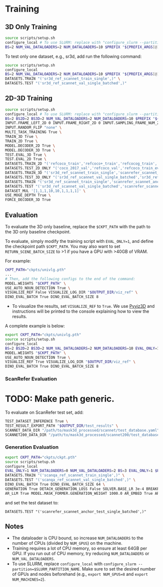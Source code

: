 # Training

## 3D Only Training

```bash
source scripts/setup.sh
configure_local # To use SLURM: replace with "configure_slurm --partition=$SLURM_PARTITION_NAME"
BS=2 NUM_VAL_DATALOADERS=2 NUM_DATALOADERS=10 $PREFIX "${PREFIX_ARGS[@]}" scripts/main.sh
```

To test only one dataset, e.g., sr3d, add run the following command:
```bash
source scripts/setup.sh
configure_local
BS=2 NUM_VAL_DATALOADERS=2 NUM_DATALOADERS=10 $PREFIX "${PREFIX_ARGS[@]}" scripts/main.sh \
DATASETS.TRAIN "('sr3d_ref_scannet_train_single',)" \
DATASETS.TEST "('sr3d_ref_scannet_val_single_batched',)"
```

## 2D-3D Training

```bash
source scripts/setup.sh
configure_local # To use SLURM: replace with "configure_slurm --partition=$SLURM_PARTITION_NAME"
BS=2 BS2D=2 BS3D=2 NUM_VAL_DATALOADERS=2 NUM_DATALOADERS=10 $PREFIX "${PREFIX_ARGS[@]}" scripts/main.sh \
INPUT.FRAME_LEFT_2D 0 INPUT.FRAME_RIGHT_2D 0 INPUT.SAMPLING_FRAME_NUM_2D 1 \
INPUT.RANDOM_FLIP "none" \
MULTI_TASK_TRAINING True \
TRAIN_3D True \
TRAIN_2D True \
MODEL.DECODER_2D True \
MODEL.DECODER_3D True \
TEST.EVAL_3D True \
TEST.EVAL_2D True \
DATASETS.TRAIN_2D "('refcoco_train','refcoco+_train','refcocog_train','coco_2017_train',)" \
DATASETS.TEST_2D_ONLY "('coco_2017_val','refcoco_val','refcoco_train_eval','refcoco+_val','refcoco+_train_eval','refcocog_val','refcocog_train_eval',)" \
DATASETS.TRAIN_3D "('sr3d_ref_scannet_train_single','scanrefer_scannet_anchor_train_single','nr3d_ref_scannet_anchor_train_single','matterport_train_single','scannet200_context_instance_train_200cls_single_highres_100k',)" \
DATASETS.TEST_3D_ONLY "('sr3d_ref_scannet_val_single_batched','sr3d_ref_scannet_train_eval_single_batched','scanrefer_scannet_anchor_val_single_batched','scanrefer_scannet_anchor_train_eval_single_batched','nr3d_ref_scannet_anchor_val_single_batched','nr3d_ref_scannet_anchor_train_eval_single_batched','matterport_val_single','scannet200_context_instance_val_200cls_single_highres_100k','ScannetPPDataset',)" \
DATASETS.TRAIN "('sr3d_ref_scannet_train_single','scanrefer_scannet_anchor_train_single','nr3d_ref_scannet_anchor_train_single','matterport_train_single','scannet200_context_instance_train_200cls_single_highres_100k','refcoco_train','refcoco+_train','refcocog_train','coco_2017_train',)" \
DATASETS.TEST "('sr3d_ref_scannet_val_single_batched','scanrefer_scannet_anchor_val_single_batched','nr3d_ref_scannet_anchor_val_single_batched','coco_2017_val','refcoco_val','refcoco+_val','refcocog_val','refcocog_train_eval',)" \
DATASET_MUL '[1,1,1,10,10,1,1,1,1]' \
USE_MOGE_DEPTH True \
FORCE_DECODER_3D True
```

## Evaluation

To evaluate the 3D only baseline, replace the `$CKPT_PATH` with the path to the 3D only baseline checkpoint.

To evaluate, simply modify the training script with `EVAL_ONLY=1`, and define the checkpoint path `$CKPT_PATH`. You may also want to set `RETURN_SCENE_BATCH_SIZE` to >1 if you have a GPU with >40GB of VRAM.

For example:
```bash
CKPT_PATH="ckpts/univlg.pth"
...
# Then, add the following configs to the end of the command:
MODEL.WEIGHTS "$CKPT_PATH" \
USE_AUTO_NOUN_DETECTION True \
VISUALIZE_REF False VISUALIZE_LOG_DIR "$OUTPUT_DIR/viz_ref" \
DINO_EVAL_BATCH True DINO_EVAL_BATCH_SIZE 8
```

- To visualize the results, set `VISUALIZE_REF` to `True`. We use [Pyviz3D](https://github.com/francisengelmann/PyViz3D) and instructions will be printed to the console explaining how to view the results.

A complete example is below:
```bash
export CKPT_PATH="ckpts/univlg.pth"
source scripts/setup.sh
configure_local
BS=2 BS2D=2 BS3D=2 NUM_VAL_DATALOADERS=2 NUM_DATALOADERS=10 EVAL_ONLY=1 $PREFIX "${PREFIX_ARGS[@]}" scripts/main.sh \
MODEL.WEIGHTS "$CKPT_PATH" \
USE_AUTO_NOUN_DETECTION True \
VISUALIZE_REF True VISUALIZE_LOG_DIR "$OUTPUT_DIR/viz_ref" \
DINO_EVAL_BATCH True DINO_EVAL_BATCH_SIZE 8
```


### ScanRefer Evaluation
# TODO: Make path generic.

To evaluate on ScanRefer test set, add:
```bash
TEST_DATASET_INFERENCE True \
TEST_RESULT_EXPORT_PATH "$OUTPUT_DIR/test_results" \
SCANNET_DATA_DIR "/path/to/mask3d_processed/scannet/test_database.yaml" \
SCANNET200_DATA_DIR "/path/to/mask3d_processed/scannet200/test_database.yaml" \
```

### Generation Evaluation
```bash
export CKPT_PATH="ckpts/ckpt.pth"
source scripts/setup.sh
configure_local
EVAL_ONLY=1 NUM_DATALOADERS=0 NUM_VAL_DATALOADERS=2 BS=3 EVAL_ONLY=1 $PREFIX "${PREFIX_ARGS[@]}" scripts/main.sh \
DATASETS.TRAIN "('scanqa_ref_scannet_train_single',)" \
DATASETS.TEST "('scanqa_ref_scannet_val_single_batched',)" \
DINO_EVAL_BATCH True DINO_EVAL_BATCH_SIZE 64 \
GENERATION True DETACH_GENERATION_LOSS False SOLVER.BASE_LR 3e-4 BREAKPOINT_ON_ERROR True \
AR_LLM True MODEL.MASK_FORMER.GENERATION_WEIGHT 1000.0 AR_EMBED True AR_INSTRUCT True
```

and set the test dataset to:
```
DATASETS.TEST "('scanrefer_scannet_anchor_test_single_batched',)"
```

## Notes

- The dataloader is CPU bound, so increase `NUM_DATALOADERS` to the number of CPUs (divided by `NUM_GPUS`) on the machine.
- Training requires a lot of CPU memory, so ensure at least 64GB per GPU. If you run out of CPU memory, try reducing `NUM_DATALOADERS` or `NUM_VAL_DATALOADERS`.
- To use SLURM, replace `configure_local` with `configure_slurm --partition=$SLURM_PARTITION_NAME`. Make sure to set the desired number of GPUs and nodes beforehand (e.g., `export NUM_GPUS=8` and `export NUM_MACHINES=2`).
